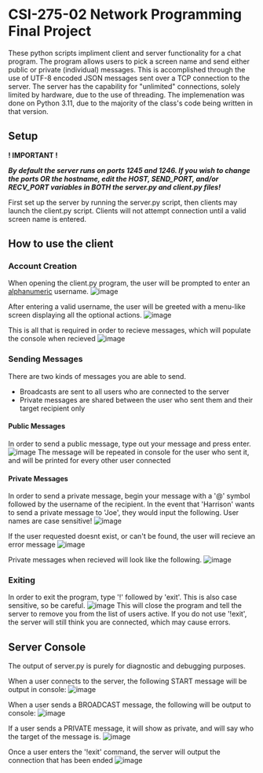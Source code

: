 # CSI-275-02 Network Programming Final Project

These python scripts impliment client and server functionality for a chat program. The program allows users to pick a screen name and send either public or private (individual) messages. This is accomplished through the use of UTF-8 encoded JSON messages sent over a TCP connection to the server. The server has the capability for "unlimited" connections, solely limited by hardware, due to the use of threading. The implemenation was done on Python 3.11, due to the majority of the class's code being written in that version.

## Setup

**! IMPORTANT !**

***By default the server runs on ports 1245 and 1246. If you wish to change the ports OR the hostname, edit the HOST, SEND_PORT, and/or RECV_PORT variables in BOTH the server.py and client.py files!***

First set up the server by running the server.py script, then clients may launch the client.py script. Clients will not attempt connection until a valid screen name is entered.

## How to use the client

### Account Creation

When opening the client.py program, the user will be prompted to enter an [alphanumeric](https://www.geeksforgeeks.org/python-string-isalnum-method/) username.
![image](https://github.com/Harrison-Blair/CSI-275-Network-Programming/assets/90780621/9f5c0b9c-b174-4f75-849b-6b4e87117ce6)

After entering a valid username, the user will be greeted with a menu-like screen displaying all the optional actions.
![image](https://github.com/Harrison-Blair/CSI-275-Network-Programming/assets/90780621/9a39263a-f6a1-457b-8333-60f514d7eca2)

This is all that is required in order to recieve messages, which will populate the console when recieved
![image](https://github.com/Harrison-Blair/CSI-275-Network-Programming/assets/90780621/6b61fee9-fdda-41aa-ac1e-406f7e18d7a1)

### Sending Messages
There are two kinds of messages you are able to send.
- Broadcasts are sent to all users who are connected to the server
- Private messages are shared between the user who sent them and their target recipient only

#### Public Messages
In order to send a public message, type out your message and press enter.
![image](https://github.com/Harrison-Blair/CSI-275-Network-Programming/assets/90780621/5356d7b1-dd32-479f-b05f-f454d5f8469e)
The message will be repeated in console for the user who sent it, and will be printed for every other user connected

#### Private Messages
In order to send a private message, begin your message with a '@' symbol followed by the username of the recipient. In the event that 'Harrison' wants to send a private message to 'Joe', they would input the following. User names are case sensitive!
![image](https://github.com/Harrison-Blair/CSI-275-Network-Programming/assets/90780621/8fc0aa00-dad2-4f24-8770-1aba13260364)

If the user requested doesnt exist, or can't be found, the user will recieve an error message
![image](https://github.com/Harrison-Blair/CSI-275-Network-Programming/assets/90780621/43ffac85-b0b3-45de-9cb7-86993872f09b)

Private messages when recieved will look like the following.
![image](https://github.com/Harrison-Blair/CSI-275-Network-Programming/assets/90780621/0bea1cbf-9d17-4bdd-b8b5-afe25d68b438)

### Exiting
In order to exit the program, type '!' followed by 'exit'. This is also case sensitive, so be careful.
![image](https://github.com/Harrison-Blair/CSI-275-Network-Programming/assets/90780621/3e568a7a-7538-4a54-aa55-5f76223abc5f)
This will close the program and tell the server to remove you from the list of users active. If you do not use '!exit', the server will still think you are connected, which may cause errors.

## Server Console
The output of server.py is purely for diagnostic and debugging purposes.

When a user connects to the server, the following START message will be output in console:
![image](https://github.com/Harrison-Blair/CSI-275-Network-Programming/assets/90780621/cf5a7b19-16e6-4827-960e-180b32c5c3b8)

When a user sends a BROADCAST message, the following will be output to console:
![image](https://github.com/Harrison-Blair/CSI-275-Network-Programming/assets/90780621/7d42e0ce-0632-4127-8b3e-5668f02961ea)

If a user sends a PRIVATE message, it will show as private, and will say who the target of the message is.
![image](https://github.com/Harrison-Blair/CSI-275-Network-Programming/assets/90780621/354800cd-0d69-43e5-b460-00ea957b7d5a)

Once a user enters the '!exit' command, the server will output the connection that has been ended
![image](https://github.com/Harrison-Blair/CSI-275-Network-Programming/assets/90780621/74a85700-75d0-4e71-adf7-c7376c866549)
